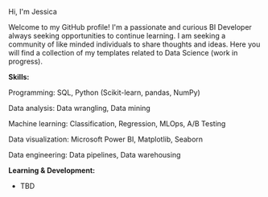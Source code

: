 Hi, I'm Jessica 

Welcome to my GitHub profile! I'm a passionate and curious BI Developer always seeking opportunities to continue learning. I am seeking a community of like minded individuals to share thoughts and ideas. Here you will find a collection of my templates related to Data Science (work in progress).  


**Skills:**

Programming: SQL, Python (Scikit-learn, pandas, NumPy)

Data analysis: Data wrangling, Data mining

Machine learning: Classification, Regression, MLOps, A/B Testing

Data visualization: Microsoft Power BI, Matplotlib, Seaborn

Data engineering: Data pipelines, Data warehousing 


**Learning & Development:**
- TBD

  

<!---
jrgeige3/jrgeige3 is a ✨ special ✨ repository because its `README.md` (this file) appears on your GitHub profile.
You can click the Preview link to take a look at your changes.
--->
